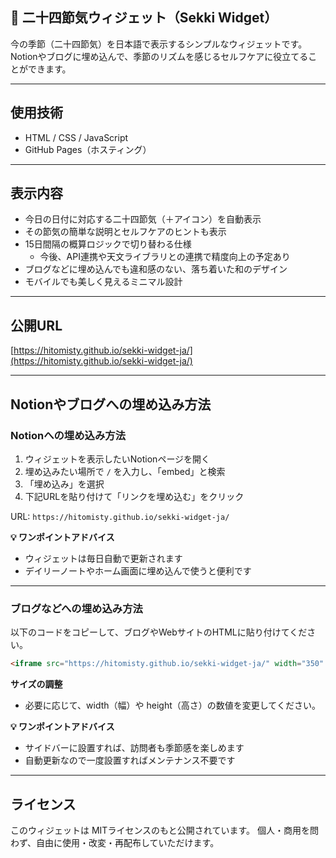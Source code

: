 ## 🍃 二十四節気ウィジェット（Sekki Widget）

今の季節（二十四節気）を日本語で表示するシンプルなウィジェットです。  
Notionやブログに埋め込んで、季節のリズムを感じるセルフケアに役立てることができます。

---

## 使用技術

- HTML / CSS / JavaScript
- GitHub Pages（ホスティング）

---

## 表示内容

- 今日の日付に対応する二十四節気（＋アイコン）を自動表示
- その節気の簡単な説明とセルフケアのヒントも表示
- 15日間隔の概算ロジックで切り替わる仕様
  - 今後、API連携や天文ライブラリとの連携で精度向上の予定あり
- ブログなどに埋め込んでも違和感のない、落ち着いた和のデザイン
- モバイルでも美しく見えるミニマル設計

---

## 公開URL

[https://hitomisty.github.io/sekki-widget-ja/](https://hitomisty.github.io/sekki-widget-ja/)

---

## Notionやブログへの埋め込み方法

### Notionへの埋め込み方法

1. ウィジェットを表示したいNotionページを開く  
2. 埋め込みたい場所で `/` を入力し、「embed」と検索  
3. 「埋め込み」を選択  
4. 下記URLを貼り付けて「リンクを埋め込む」をクリック  

URL: `https://hitomisty.github.io/sekki-widget-ja/`

**💡 ワンポイントアドバイス**  
- ウィジェットは毎日自動で更新されます  
- デイリーノートやホーム画面に埋め込んで使うと便利です

---

### ブログなどへの埋め込み方法

以下のコードをコピーして、ブログやWebサイトのHTMLに貼り付けてください。
```html
<iframe src="https://hitomisty.github.io/sekki-widget-ja/" width="350" height="300" frameborder="0" style="border-radius: 12px;"></iframe>
```

**サイズの調整**
- 必要に応じて、width（幅）や height（高さ）の数値を変更してください。

**💡 ワンポイントアドバイス**
- サイドバーに設置すれば、訪問者も季節感を楽しめます
- 自動更新なので一度設置すればメンテナンス不要です

---

## ライセンス
このウィジェットは MITライセンスのもと公開されています。
個人・商用を問わず、自由に使用・改変・再配布していただけます。
